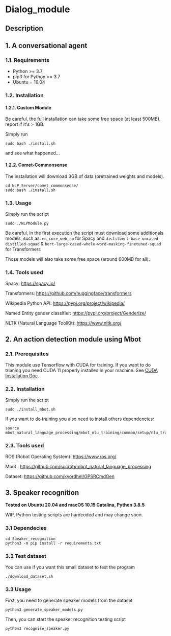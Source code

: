 # Dialog_module

## Description

## 1. A conversational agent

### 1.1. Requirements

- Python >= 3.7
- pip3 for Python >= 3.7
- Ubuntu = 16.04

### 1.2. Installation

#### 1.2.1. Custom Module
Be careful, the full installation can take some free space (at least 500MB), report if it's > 1GB.

Simply run 
```
sudo bash ./install.sh
```
and see what happened...

#### 1.2.2. Comet-Commonsense

The installation will download 3GB of data (pretrained weights and models).

```
cd NLP_Server/comet_commonsense/
sudo bash ./install.sh
```

### 1.3. Usage

Simply run the script 
```
sudo ./NLPModule.py
```

Be careful, in the first execution the script must download some additionals models, such as:
```en_core_web_sm``` for Spacy and ```distilbert-base-uncased-distilled-squad``` & ```bert-large-cased-whole-word-masking-finetuned-squad``` for Transformers

Those models will also take some free space (around 600MB for all).

### 1.4. Tools used

Spacy:
https://spacy.io/

Transformers:
https://github.com/huggingface/transformers

Wikipedia Python API:
https://pypi.org/project/wikipedia/

Named Entity gender classifier:
https://pypi.org/project/Genderize/

NLTK (Natural Language ToolKit):
https://www.nltk.org/

## 2. An action detection module using Mbot 

### 2.1. Prerequisites

This module use Tensorflow with CUDA for training. If you want to do trianing you need CUDA 11 properly installed in your machine. See [CUDA Installation Doc](https://docs.nvidia.com/cuda/cuda-installation-guide-linux/index.html).

### 2.2. Installation

Simply run the script 
```
sudo ./install_mbot.sh
```

If you want to do training you also need to install others dependencies:
```
source mbot_natural_language_processing/mbot_nlu_training/common/setup/nlu_training_setup.sh
```

### 2.3. Tools used

ROS (Robot Operating System):
https://www.ros.org/

Mbot :
https://github.com/socrob/mbot_natural_language_processing

Dataset:
https://github.com/kyordhel/GPSRCmdGen

## 3. Speaker recognition

**Tested on Ubuntu 20.04 and macOS 10.15 Catalina, Python 3.8.5**

WIP, Python testing scripts are hardcoded and may change soon.

### 3.1 Dependecies
```
cd Speaker_recognition
python3 -m pip install -r requirements.txt
```

### 3.2 Test dataset
You can use if you want this small dataset to test the program
```
./download_dataset.sh
```

### 3.3 Usage
First, you need to generate speaker models from the dataset

```
python3 generate_speaker_models.py
```

Then, you can start the speaker recognition testing script
```
python3 recognise_speaker.py
```

